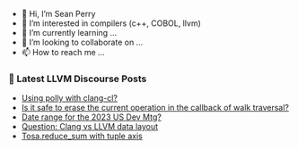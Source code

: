 - 👋 Hi, I’m Sean Perry
- 👀 I’m interested in compilers (c++, COBOL, llvm)
- 🌱 I’m currently learning ...
- 💞️ I’m looking to collaborate on ...
- 📫 How to reach me ...

<!---
s66perry/s66perry is a ✨ special ✨ repository because its `README.md` (this file) appears on your GitHub profile.
You can click the Preview link to take a look at your changes.
--->
### 📕 Latest LLVM Discourse Posts

<!-- DISCOURSE-LLVM:START -->
- [Using polly with clang-cl?](https://discourse.llvm.org/t/using-polly-with-clang-cl/70526#post_1)
- [Is it safe to erase the current operation in the callback of walk traversal?](https://discourse.llvm.org/t/is-it-safe-to-erase-the-current-operation-in-the-callback-of-walk-traversal/70523#post_1)
- [Date range for the 2023 US Dev Mtg?](https://discourse.llvm.org/t/date-range-for-the-2023-us-dev-mtg/70242#post_4)
- [Question: Clang vs LLVM data layout](https://discourse.llvm.org/t/question-clang-vs-llvm-data-layout/68262#post_5)
- [Tosa.reduce_sum with tuple axis](https://discourse.llvm.org/t/tosa-reduce-sum-with-tuple-axis/70518#post_1)
<!-- DISCOURSE-LLVM:END -->
